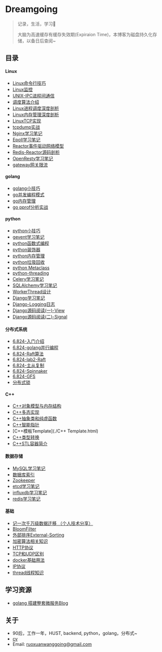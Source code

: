 # Dreamgoing

>记录，生活，学习:apple:  
>
>大脑为高速缓存有缓存失效期(Expiraion Time)，本博客为磁盘持久化存储，以备日后查阅~

## 目录

#### Linux

+ [Linux命令行技巧](./Linux命令行技巧.html)
+ [Linux监控](./Linux监控.html)
+ [UNIX-IPC进程间通信](./UNIX-IPC进程间通信.html)
+ [调度算法介绍](./调度算法介绍.html)
+ [Linux进程调度深度剖析](./linux进程调度.html)
+ [Linux内存管理深度剖析](./linux内存管理.html)
+ [LinuxTCP实现](./linuxTCP实现.html)
+ [tcpdump实战](./tcpdump实战.html)
+ [Nginx学习笔记](./Nginx学习笔记.html)
+ [Epoll学习笔记](./epoll.html)
+ [Reactor事件驱动网络模型](./reactor.html)
+ [Redis-Reactor源码剖析](./redis-reactor源码剖析.html)
+ [OpenResty学习笔记](./Openresty学习笔记.html)
+ [gateway网关限流](./gateway网关限流.html)

#### golang

+ [golang小技巧](./golang小技巧.html)
+ [go并发编程模式](./go并发编程模式.html)
+ [go内存管理](./go内存管理.html)
+ [go pprof分析实战](./golang-profile.html)

#### python

+ [python小技巧](./python小技巧.html)
+ [gevent学习笔记](./gevent学习笔记.html)
+ [python函数式编程](./python函数式编程.html)
+ [python装饰器](./Python装饰器.html)
+ [python内存管理](./Python内存管理.html)
+ [python垃圾回收](./Python垃圾回收.html)
+ [python Metaclass](./Python-metaclass.html)
+ [python-threading](./Python-threading.html)
+ [Celery学习笔记](./Celery学习笔记.html)
+ [SQLAIchemy学习笔记](./SQLAIchemy学习笔记.html)
+ [WorkerThread设计](./WorkerThread设计.html)
+ [Django学习笔记](./Django学习笔记.html)
+ [Django-Logging日志](./Django-Logging日志.html)
+ [Django源码阅读(一)-View](./Django源码阅读(一)-View.html)
+ [Django源码阅读(二)-Signal](./Django源码阅读(二)-Signal.html)


#### 分布式系统

+ [6.824-入门介绍](./分布式系统6.824-入门介绍.html)
+ [6.824-golang并行编程](./6.824-golang并行编程.html)
+ [6.824-Raft算法](./分布式系统6.824-Raft.html)
+ [6.824-lab2-Raft](./分布式系统6.824-lab2-Raft.html)
+ [6.824-主从复制](./分布式系统6.824-主从复制.html)
+ [6.824-Spinnaker](./分布式系统6.824-Spinnaker.html)
+ [6.824-GFS](./分布式系统6.824-GFS.html)
+ [分布式锁](./分布式锁.html)


#### C++

+ [C++对象模型与内存结构](c++对象模型与内存结构.html)
+ [C++多态实现](./C++多态实现.html)
+ [C++抽象类和纯虚函数](C++抽象类和纯虚函数.html)
+ [C++智能指针](./C++智能指针.html)
+ [C++模板Template](./C++ Template.html)
+ [C++类型转换](./c++类型转换.html)
+ [C++STL容器简介](./STL容器简介.html)

#### 数据存储
+ [MySQL学习笔记](./mysql学习笔记.html)
+ [数据库索引](./数据库索引.html)
+ [Zookeeper](./Zookeeper.html)
+ [etcd学习笔记](./etcd学习笔记.html)
+ [influxdb学习笔记](./influxdb学习笔记.html)
+ [redis学习笔记](./redis学习笔记.html)

#### 基础

+ [记一次千万级数据迁移 （个人技术分享）](./记一次千万级数据迁移.html)
+ [BloomFilter](./BloomFilter.html)
+ [外部排序External-Sorting](./外部排序External-Sorting.html)
+ [加密算法相关知识](./加密算法相关知识.html)
+ [HTTP协议](./HTTP协议.html)
+ [TCP和UDP区别](./TCP和UDP区别.html)
+ [docker基础用法](./docker基础用法.html)
+ [IP协议](./IP协议.html)
+ [thread线程知识](./thread线程.html)

## 学习资源

+ [golang 搭建整套微服务Blog](http://callistaenterprise.se/blogg/teknik/2017/02/17/go-blog-series-part1/)

## 关于

+ 90后，工作一年，HUST,  backend,  python，golang，分布式~ 
+ [cv](./resume.pdf)
+ Email: ruoxuanwanggoing@gmail.com



